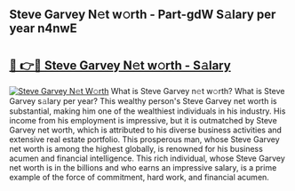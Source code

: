 ## Steve Garvey N𝚎t w𝚘rth - Part-gdW S𝚊lary per year n4nwE

# <h2><a href="http://gc0f61.nevu.top/?p=Steve+Garvey">🔗 👉🔴 Steve Garvey N𝚎t w𝚘rth - S𝚊lary</a></h2>

[![Steve Garvey N𝚎t W𝚘rth](https://i.imgur.com/Oavwk0R.jpeg)](http://gc0f61.nevu.top/?p=Steve+Garvey)
What is Steve Garvey n𝚎t w𝚘rth? What is Steve Garvey s𝚊lary per year?
This wealthy person's Steve Garvey net worth is substantial, making him one of the wealthiest individuals in his industry. His income from his employment is impressive, but it is outmatched by Steve Garvey net worth, which is attributed to his diverse business activities and extensive real estate portfolio. This prosperous man, whose Steve Garvey net worth is among the highest globally, is renowned for his business acumen and financial intelligence. This rich individual, whose Steve Garvey net worth is in the billions and who earns an impressive salary, is a prime example of the force of commitment, hard work, and financial acumen.
